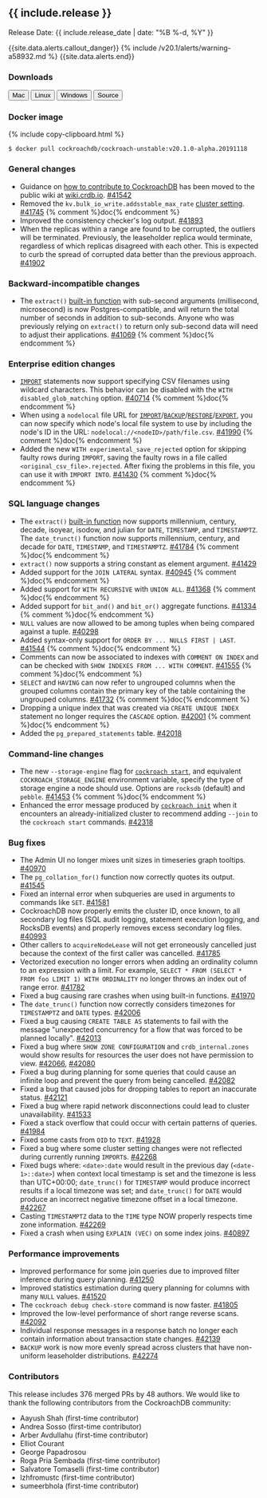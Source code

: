 <h2 id="{{ include.release | slugify }}">{{ include.release }}</h2>

Release Date: {{ include.release_date | date: "%B %-d, %Y" }}

{{site.data.alerts.callout_danger}}
{% include /v20.1/alerts/warning-a58932.md %}
{{site.data.alerts.end}}

<h3 id="v20.1.0-alpha.20191118-downloads">Downloads</h3>

<div id="os-tabs" class="clearfix os-tabs_button-outline-primary">
    <a href="https://binaries.cockroachdb.com/cockroach-v20.1.0-alpha.20191118.darwin-10.9-amd64.tgz"><button id="mac" data-eventcategory="mac-binary-release-notes">Mac</button></a>
    <a href="https://binaries.cockroachdb.com/cockroach-v20.1.0-alpha.20191118.linux-amd64.tgz"><button id="linux" data-eventcategory="linux-binary-release-notes">Linux</button></a>
    <a href="https://binaries.cockroachdb.com/cockroach-v20.1.0-alpha.20191118.windows-6.2-amd64.zip"><button id="windows" data-eventcategory="windows-binary-release-notes">Windows</button></a>
    <a href="https://binaries.cockroachdb.com/cockroach-v20.1.0-alpha.20191118.src.tgz"><button id="source" data-eventcategory="source-release-notes">Source</button></a>
</div>

<h3 id="v20.1.0-alpha.20191118-docker-image">Docker image</h3>

{% include copy-clipboard.html %}
~~~shell
$ docker pull cockroachdb/cockroach-unstable:v20.1.0-alpha.20191118
~~~

<h3 id="v20.1.0-alpha.20191118-general-changes">General changes</h3>

- Guidance on [how to contribute to CockroachDB](https://cockroachlabs.atlassian.net/wiki/x/QQFdB) has been moved to the public wiki at [wiki.crdb.io](https://cockroachlabs.atlassian.net/wiki/). [#41542][#41542]
- Removed the `kv.bulk_io_write.addsstable_max_rate` [cluster setting](../v20.1/cluster-settings.html). [#41745][#41745] {% comment %}doc{% endcomment %}
- Improved the consistency checker's log output. [#41893][#41893]
- When the replicas within a range are found to be corrupted, the outliers will be terminated. Previously, the leaseholder replica would terminate, regardless of which replicas disagreed with each other. This is expected to curb the spread of corrupted data better than the previous approach. [#41902][#41902]

<h3 id="v20.1.0-alpha.20191118-backward-incompatible-changes">Backward-incompatible changes</h3>

- The `extract()` [built-in function](../v20.1/functions-and-operators.html) with sub-second arguments (millisecond, microsecond) is now Postgres-compatible, and will return the total number of seconds in addition to sub-seconds. Anyone who was previously relying on `extract()` to return only sub-second data will need to adjust their applications. [#41069][#41069] {% comment %}doc{% endcomment %}

<h3 id="v20.1.0-alpha.20191118-enterprise-edition-changes">Enterprise edition changes</h3>

- [`IMPORT`](../v20.1/import.html) statements now support specifying CSV filenames using wildcard characters. This behavior can be disabled with the `WITH disabled_glob_matching` option. [#40714][#40714] {% comment %}doc{% endcomment %}
- When using a `nodelocal` file URL for [`IMPORT`](../v20.1/import.html)/[`BACKUP`](../v20.1/backup.html)/[`RESTORE`](../v20.1/restore.html)/[`EXPORT`](../v20.1/export.html), you can now specify which node's local file system to use by including the node's ID in the URL: `nodelocal://<nodeID>/path/file.csv`. [#41990][#41990] {% comment %}doc{% endcomment %}
- Added the new `WITH experimental_save_rejected` option for skipping faulty rows during `IMPORT`, saving the faulty rows in a file called `<original_csv_file>.rejected`. After fixing the problems in this file, you can use it with `IMPORT INTO`. [#41430][#41430] {% comment %}doc{% endcomment %}

<h3 id="v20.1.0-alpha.20191118-sql-language-changes">SQL language changes</h3>

- The `extract()` [built-in function](../v20.1/functions-and-operators.html) now supports millennium, century, decade, isoyear, isodow, and julian for `DATE`, `TIMESTAMP`, and `TIMESTAMPTZ`. The `date_trunct()` function now supports millennium, century, and decade for `DATE`, `TIMESTAMP`, and `TIMESTAMPTZ`. [#41784][#41784] {% comment %}doc{% endcomment %}
- `extract()` now supports a string constant as element argument. [#41429][#41429]
- Added support for the `JOIN LATERAL` syntax. [#40945][#40945] {% comment %}doc{% endcomment %}
- Added support for `WITH RECURSIVE` with `UNION ALL`. [#41368][#41368] {% comment %}doc{% endcomment %}
- Added support for `bit_and()` and `bit_or()` aggregate functions. [#41334][#41334] {% comment %}doc{% endcomment %}
- `NULL` values are now allowed to be among tuples when being compared against a tuple. [#40298][#40298]
- Added syntax-only support for `ORDER BY ... NULLS FIRST | LAST`. [#41544][#41544] {% comment %}doc{% endcomment %}
- Comments can now be associated to indexes with `COMMENT ON INDEX` and can be checked with `SHOW INDEXES FROM ... WITH COMMENT`. [#41555][#41555] {% comment %}doc{% endcomment %}
- `SELECT` and `HAVING` can now refer to ungrouped columns when the grouped columns contain the primary key of the table containing the ungrouped columns. [#41732][#41732] {% comment %}doc{% endcomment %}
- Dropping a unique index that was created via `CREATE UNIQUE INDEX` statement no longer requires the `CASCADE` option. [#42001][#42001] {% comment %}doc{% endcomment %}
- Added the `pg_prepared_statements` table. [#42018][#42018]

<h3 id="v20.1.0-alpha.20191118-command-line-changes">Command-line changes</h3>

- The new `--storage-engine` flag for [`cockroach start`](../v20.1/cockroach-start.html), and equivalent `COCKROACH_STORAGE_ENGINE` environment variable, specify the type of storage engine a node should use. Options are `rocksdb` (default) and `pebble`. [#41453][#41453] {% comment %}doc{% endcomment %}
- Enhanced the error message produced by [`cockroach init`](../v20.1/cockroach-init.html) when it encounters an already-initialized cluster to recommend adding `--join` to the `cockroach start` commands. [#42318][#42318]

<h3 id="v20.1.0-alpha.20191118-bug-fixes">Bug fixes</h3>

- The Admin UI no longer mixes unit sizes in timeseries graph tooltips. [#40970][#40970]
- The `pg_collation_for()` function now correctly quotes its output. [#41545][#41545]
- Fixed an internal error when subqueries are used in arguments to commands like `SET`. [#41581][#41581]
- CockroachDB now properly emits the cluster ID, once known, to all secondary log files (SQL audit logging, statement execution logging, and RocksDB events) and properly removes excess secondary log files. [#40993][#40993]
- Other callers to `acquireNodeLease` will not get erroneously cancelled just because the context of the first caller was cancelled. [#41785][#41785]
- Vectorized execution no longer errors when adding an ordinality column to an expression with a limit. For example, `SELECT * FROM (SELECT * FROM foo LIMIT 1) WITH ORDINALITY` no longer throws an index out of range error. [#41782][#41782]
- Fixed a bug causing rare crashes when using built-in functions. [#41970][#41970]
- The `date_trunc()` function now correctly considers timezones for `TIMESTAMPTZ` and `DATE` types. [#42006][#42006]
- Fixed a bug causing `CREATE TABLE AS` statements to fail with the message "unexpected concurrency for a flow that was forced to be planned locally". [#42013][#42013]
- Fixed a bug where `SHOW ZONE CONFIGURATION` and `crdb_internal.zones` would show results for resources the user does not have permission to view. [#42066][#42066], [#42080][#42080]
- Fixed a bug during planning for some queries that could cause an infinite loop and prevent the query from being cancelled. [#42082][#42082]
- Fixed a bug that caused jobs for dropping tables to report an inaccurate status. [#42121][#42121]
- Fixed a bug where rapid network disconnections could lead to cluster unavailability. [#41533][#41533]
- Fixed a stack overflow that could occur with certain patterns of queries. [#41984][#41984]
- Fixed some casts from `OID` to `TEXT`. [#41928][#41928]
- Fixed a bug where some cluster setting changes were not reflected during currently running `IMPORT`s. [#42268][#42268]
- Fixed bugs where: `<date>:date` would result in the previous day (`<date-1>::date>`) when context local timestamp is set and the timezone is less than UTC+00:00; `date_trunc()` for `TIMESTAMP` would produce incorrect results if a local timezone was set; and `date_trunc()` for `DATE` would produce an incorrect negative timezone offset in a local timezone. [#42267][#42267]
- Casting `TIMESTAMPTZ` data to the `TIME` type NOW properly respects time zone information. [#42269][#42269]
- Fixed a crash when using `EXPLAIN (VEC)` on some index joins. [#40897][#40897]

<h3 id="v20.1.0-alpha.20191118-performance-improvements">Performance improvements</h3>

- Improved performance for some join queries due to improved filter inference during query planning. [#41250][#41250]
- Improved statistics estimation during query planning for columns with many `NULL` values. [#41520][#41520]
- The `cockroach debug check-store` command is now faster. [#41805][#41805]
- Improved the low-level performance of short range reverse scans. [#42092][#42092]
- Individual response messages in a response batch no longer each contain information about transaction state changes. [#42139][#42139]
- `BACKUP` work is now more evenly spread across clusters that have non-uniform leaseholder distributions. [#42274][#42274]

<h3 id="v20.1.0-alpha.20191118-contributors">Contributors</h3>

This release includes 376 merged PRs by 48 authors. We would like to thank the following contributors from the CockroachDB community:

- Aayush Shah (first-time contributor)
- Andrea Sosso (first-time contributor)
- Arber Avdullahu (first-time contributor)
- Elliot Courant
- George Papadrosou
- Roga Pria Sembada (first-time contributor)
- Salvatore Tomaselli (first-time contributor)
- lzhfromustc (first-time contributor)
- sumeerbhola (first-time contributor)

[#40298]: https://github.com/cockroachdb/cockroach/pull/40298
[#40714]: https://github.com/cockroachdb/cockroach/pull/40714
[#40897]: https://github.com/cockroachdb/cockroach/pull/40897
[#40945]: https://github.com/cockroachdb/cockroach/pull/40945
[#40970]: https://github.com/cockroachdb/cockroach/pull/40970
[#40993]: https://github.com/cockroachdb/cockroach/pull/40993
[#41069]: https://github.com/cockroachdb/cockroach/pull/41069
[#41250]: https://github.com/cockroachdb/cockroach/pull/41250
[#41334]: https://github.com/cockroachdb/cockroach/pull/41334
[#41368]: https://github.com/cockroachdb/cockroach/pull/41368
[#41429]: https://github.com/cockroachdb/cockroach/pull/41429
[#41430]: https://github.com/cockroachdb/cockroach/pull/41430
[#41435]: https://github.com/cockroachdb/cockroach/pull/41435
[#41453]: https://github.com/cockroachdb/cockroach/pull/41453
[#41520]: https://github.com/cockroachdb/cockroach/pull/41520
[#41533]: https://github.com/cockroachdb/cockroach/pull/41533
[#41542]: https://github.com/cockroachdb/cockroach/pull/41542
[#41544]: https://github.com/cockroachdb/cockroach/pull/41544
[#41545]: https://github.com/cockroachdb/cockroach/pull/41545
[#41555]: https://github.com/cockroachdb/cockroach/pull/41555
[#41581]: https://github.com/cockroachdb/cockroach/pull/41581
[#41732]: https://github.com/cockroachdb/cockroach/pull/41732
[#41745]: https://github.com/cockroachdb/cockroach/pull/41745
[#41782]: https://github.com/cockroachdb/cockroach/pull/41782
[#41784]: https://github.com/cockroachdb/cockroach/pull/41784
[#41785]: https://github.com/cockroachdb/cockroach/pull/41785
[#41799]: https://github.com/cockroachdb/cockroach/pull/41799
[#41805]: https://github.com/cockroachdb/cockroach/pull/41805
[#41893]: https://github.com/cockroachdb/cockroach/pull/41893
[#41896]: https://github.com/cockroachdb/cockroach/pull/41896
[#41902]: https://github.com/cockroachdb/cockroach/pull/41902
[#41920]: https://github.com/cockroachdb/cockroach/pull/41920
[#41928]: https://github.com/cockroachdb/cockroach/pull/41928
[#41939]: https://github.com/cockroachdb/cockroach/pull/41939
[#41950]: https://github.com/cockroachdb/cockroach/pull/41950
[#41956]: https://github.com/cockroachdb/cockroach/pull/41956
[#41970]: https://github.com/cockroachdb/cockroach/pull/41970
[#41975]: https://github.com/cockroachdb/cockroach/pull/41975
[#41981]: https://github.com/cockroachdb/cockroach/pull/41981
[#41984]: https://github.com/cockroachdb/cockroach/pull/41984
[#41990]: https://github.com/cockroachdb/cockroach/pull/41990
[#42001]: https://github.com/cockroachdb/cockroach/pull/42001
[#42006]: https://github.com/cockroachdb/cockroach/pull/42006
[#42013]: https://github.com/cockroachdb/cockroach/pull/42013
[#42018]: https://github.com/cockroachdb/cockroach/pull/42018
[#42036]: https://github.com/cockroachdb/cockroach/pull/42036
[#42066]: https://github.com/cockroachdb/cockroach/pull/42066
[#42075]: https://github.com/cockroachdb/cockroach/pull/42075
[#42080]: https://github.com/cockroachdb/cockroach/pull/42080
[#42082]: https://github.com/cockroachdb/cockroach/pull/42082
[#42092]: https://github.com/cockroachdb/cockroach/pull/42092
[#42112]: https://github.com/cockroachdb/cockroach/pull/42112
[#42113]: https://github.com/cockroachdb/cockroach/pull/42113
[#42121]: https://github.com/cockroachdb/cockroach/pull/42121
[#42139]: https://github.com/cockroachdb/cockroach/pull/42139
[#42185]: https://github.com/cockroachdb/cockroach/pull/42185
[#42238]: https://github.com/cockroachdb/cockroach/pull/42238
[#42267]: https://github.com/cockroachdb/cockroach/pull/42267
[#42268]: https://github.com/cockroachdb/cockroach/pull/42268
[#42269]: https://github.com/cockroachdb/cockroach/pull/42269
[#42274]: https://github.com/cockroachdb/cockroach/pull/42274
[#42282]: https://github.com/cockroachdb/cockroach/pull/42282
[#42318]: https://github.com/cockroachdb/cockroach/pull/42318
